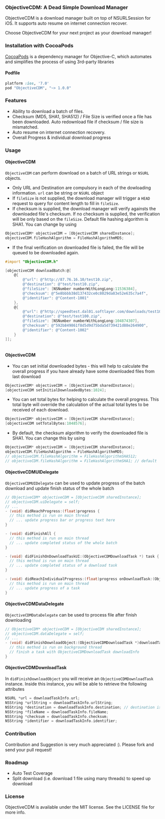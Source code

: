 ### ObjectiveCDM: A Dead Simple Download Manager

ObjectiveCDM is a download manager built on top of NSURLSession for iOS. It supports auto resume on internet connection recover. 

Choose ObjectiveCDM for your next project as your download manager!

### Installation with CocoaPods

[CocoaPods](http://cocoapods.org) is a dependency manager for Objective-C, which automates and simplifies the process of using 3rd-party libraries 

#### Podfile

```ruby
platform :ios, '7.0'
pod "ObjectiveCDM", "~> 1.0.0"
```

### Features

- Ability to download a batch of files.
- Checksum (MD5, SHA1, SHA512) / File Size is verified once a file has been downloaded. Auto redownload file if checksum / file size is mismatched.
- Auto resume on internet connection recovery.
- Overall Progress & individual download progress

### Usage

#### ObjectiveCDM
`ObjectiveCDM` can perform download on a batch of URL strings or `NSURL` objects.

- Only URL and Destination are compulsory in each of the dowloading information. `url` can be string or `NSURL` object
- If `fileSize` is not supplied, the download manager will trigger a `HEAD` request to query for content length to fill in `fileSize`.
- If checksum is supplied, the download manager will verify againsts the downloaded file's checksum. If no checksum is supplied, the verification will be only based on the `fileSize`. Default file hashing algorithm is SHA1. You can change by using

```objective-c
ObjectiveCDM* objectiveCDM = [ObjectiveCDM sharedInstance];
objectiveCDM.fileHashAlgorithm = FileHashAlgorithmMD5;
```

- If the final verification on downloaded file is failed, the file will be queued to be downloaded again.

```objective-c
#import "ObjectiveCDM.h"

[objectiveCDM downloadBatch:@[
    @{
        @"url": @"http://87.76.16.10/test10.zip",
        @"destination": @"test/test10.zip",
        @"fileSize": [NSNumber numberWithLongLong:11536384],
        @"checksum": @"5e8bbbb38d137432ce0c8029da83e52e635c7a4f",
        @"identifier": @"Content-1001"
    },
    @{
        @"url": @"http://speedtest.dal01.softlayer.com/downloads/test100.zip",
        @"destination": @"test/test100.zip",
        @"fileSize": [NSNumber numberWithLongLong:104874307],
        @"checksum": @"592b849861f8d5d9d75bda5d739421d88e264900",
        @"identifier": @"Content-1002"
    }
]];
  
```

#### ObjectiveCDM

- You can set initial downloaded bytes - this will help to calculate the overall progress if you have already have some downloaded files from last download

```objective-c
ObjectiveCDM* objectiveCDM = [ObjectiveCDM sharedInstance];
[objectiveCDM setInitialDownloadedBytes:1024];
```

- You can set total bytes for helping to calculate the overall progress. This total byte will override the calculation of the actual total bytes to be received of each download.

```objective-c
ObjectiveCDM* objectiveCDM = [ObjectiveCDM sharedInstance];
[objectiveCDM setTotalBytes:1048576];
```

- By default, the checksum algorithm to verify the downloaded file is SHA1. You can change this by using

``` objective-c
ObjectiveCDM* objectiveCDM = [ObjectiveCDM sharedInstance];
objectiveCDM.fileHashAlgorithm = FileHashAlgorithmMD5;
// objectiveCDM.fileHashAlgorithm = FileHashAlgorithmSHA512;
// objectiveCDM.fileHashAlgorithm = FileHashAlgorithmSHA1; // default
```

#### ObjectiveCDMUIDelegate

`ObjectiveCDMUIDelegate` can be used to update progress of the batch download and update finish status of the whole batch

```objective-c
// ObjectiveCDM* objectiveCDM = [ObjectiveCDM sharedInstance];
// objectiveCDM.uiDelegate = self;
// ...
- (void) didReachProgress:(float)progress {
  // this method is run on main thread
  // ... update progress bar or progress text here
}

- (void) didFinishAll {
  // this method is run on main thread
  // ... update completed status of the whole batch
}

- (void) didFinishOnDownloadTaskUI:(ObjectiveCDMDownloadTask *) task {
  // this method is run on main thread
  // ... update completed status of a download task 
}

- (void) didReachIndividualProgress:(float)progress onDownloadTask:(ObjectiveCDMDownloadTask* ) task {
  // this method is run on main thread
  // ... update progress of a task
}
```

#### ObjectiveCDMDataDelegate

`ObjectiveCDMDataDelegate` can be used to process file after finish downloading

```objective-c
// ObjectiveCDM* objectiveCDM = [ObjectiveCDM sharedInstance];
// objectiveCDM.dataDelegate = self;
// ...
- (void) didFinishDownloadObject:(ObjectiveCDMDownloadTask *)downloadTaskInfo {
  // this method is run on background thread
  // finish a task with ObjectiveCDMDownloadTask downloadInfo
}

```

#### ObjectiveCDMDownloadTask

In `didFinishDownloadObject` you will receive an `ObjectiveCDMDownloadTask` instance. Inside this instance, you will be able to retrieve the following attributes

```objective-c
NSURL *url = downloadTaskInfo.url;
NSString *urlString = downloadTaskInfo.urlString;
NSString *destination = downloadTaskInfo.destination; // destination is the full path to the downloaded file
NSString *fileName = downloadTaskInfo.fileName;
NSString *checksum = downloadTaskInfo.checksum;
NSString *identifier = downloadTaskInfo.identifier;
```

### Contribution

Contribution and Suggestion is very much appreciated :). Please fork and send your pull request!

### Roadmap

- Auto Test Coverage
- Split download (i.e. download 1 file using many threads) to speed up download

### License

ObjectiveCDM is available under the MIT license. See the LICENSE file for more info.